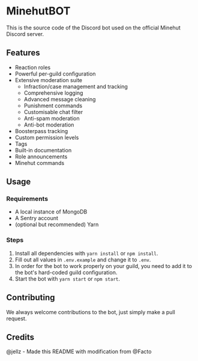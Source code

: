 # MinehutBOT

This is the source code of the Discord bot used on the official Minehut Discord server.

## Features

- Reaction roles
- Powerful per-guild configuration
- Extensive moderation suite
  - Infraction/case management and tracking
  - Comprehensive logging
  - Advanced message cleaning
  - Punishment commands
  - Customisable chat filter
  - Anti-spam moderation
  - Anti-bot moderation
- Boosterpass tracking
- Custom permission levels
- Tags
- Built-in documentation
- Role announcements
- Minehut commands

## Usage

### Requirements

- A local instance of MongoDB
- A Sentry account
- (optional but recommended) Yarn

### Steps

1. Install all dependencies with `yarn install` or `npm install`.
2. Fill out all values in `.env.example` and change it to `.env`.
3. In order for the bot to work properly on your guild, you need to add it to the bot's hard-coded guild configuration.
4. Start the bot with `yarn start` or `npm start`.

## Contributing

We always welcome contributions to the bot, just simply make a pull request.

## Credits

@jellz - Made this README with modification from @Facto
